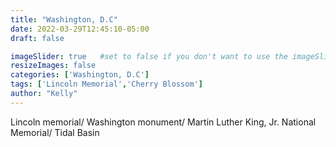 ```yaml
---
title: "Washington, D.C"
date: 2022-03-29T12:45:10-05:00
draft: false

imageSlider: true   #set to false if you don't want to use the imageSlider but a featuredImage
resizeImages: false
categories: ['Washington, D.C']
tags: ['Lincoln Memorial','Cherry Blossom']
author: "Kelly"
---
```

Lincoln memorial/
Washington monument/
Martin Luther King, Jr. National Memorial/
Tidal Basin
